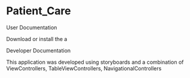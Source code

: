 # Patient_Care

User Documentation

Download or install the a


Developer Documentation

This application was developed using storyboards and a combination of ViewControllers, TableViewControllers, NavigationalControllers
